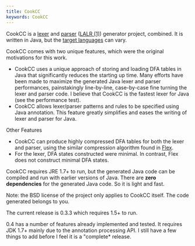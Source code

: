 ```yaml
---
title: CookCC
keywords: CookCC
---
```

CookCC is a [lexer](http://en.wikipedia.org/wiki/Lexical_analysis) and [parser](http://en.wikipedia.org/wiki/Parsing) ([LALR (1)](http://en.wikipedia.org/wiki/LALR_parser)) generator project, combined.  It is written in Java, but the [target languages](Target-Languages.html) can vary.

CookCC comes with two unique features, which were the original motivations for this work.

* CookCC uses a unique approach of storing and loading DFA tables in Java that significantly reduces the starting up time. Many efforts have been made to maximize the generated Java lexer and parser performances, painstakingly line-by-line, case-by-case fine turning the lexer and parser code. I believe that CookCC is the fastest lexer for Java (see the performance test).
* CookCC allows lexer/parser patterns and rules to be specified using Java annotation. This feature greatly simplifies and eases the writing of lexer and parser for Java.

Other Features

* CookCC can produce highly compressed DFA tables for both the lexer and parser, using the similar compression algorithm found in [Flex](http://flex.sourceforge.net/).
* For the lexer, DFA states constructed were minimal. In contrast, Flex does not construct minimal DFA states.

CookCC requires JRE 1.7+ to run, but the generated Java code can be compiled and run with earlier versions of Java. There are **zero dependencies** for the generated Java code. So it is light and fast.

Note: the BSD license of the project only applies to CookCC itself. The code generated belongs to you.

The current release is 0.3.3 which requires 1.5+ to run.

0.4 has a number of features already implemented and tested.  It requires JDK 1.7+ mainly due to the annotation processing API.  I still have a few things to add before I feel it is a "complete* release.
